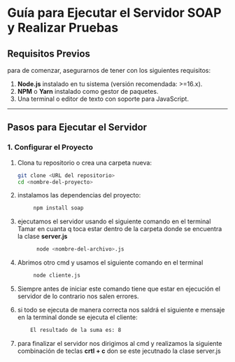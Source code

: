 # Guía para Ejecutar el Servidor SOAP y Realizar Pruebas

## Requisitos Previos
para de comenzar, asegurarnos de tener con los siguientes requisitos:
1. **Node.js** instalado en tu sistema (versión recomendada: >=16.x).
2. **NPM** o **Yarn** instalado como gestor de paquetes.
3. Una terminal o editor de texto con soporte para JavaScript.

---

## Pasos para Ejecutar el Servidor

### 1. Configurar el Proyecto
1. Clona tu repositorio o crea una carpeta nueva:
   ```bash
   git clone <URL del repositorio>
   cd <nombre-del-proyecto>
2. instalamos las dependencias del proyecto:
   ```bash
        npm install soap
3. ejecutamos el servidor usando el siguiente comando en el terminal
Tamar en cuanta q toca estar dentro de la carpeta donde se encuentra la clase **server.js**
   ```bash
         node <nombre-del-archivo>.js
4. Abrimos otro cmd y usamos el siguiente comando en el terminal
   ```bash
        node cliente.js
5. Siempre antes de iniciar este comando tiene que estar en ejecución el servidor de lo contrario nos salen errores.

6. si todo se ejecuta de manera correcta nos saldrá el siguiente e mensaje en la terminal donde se ejecuta el cliente: 
   ```bash
       El resultado de la suma es: 8

7. para finalizar el servidor nos dirigimos al cmd y realizamos la siguiente combinación de teclas **crtl + c** don se este jecutnado la clase server.js




